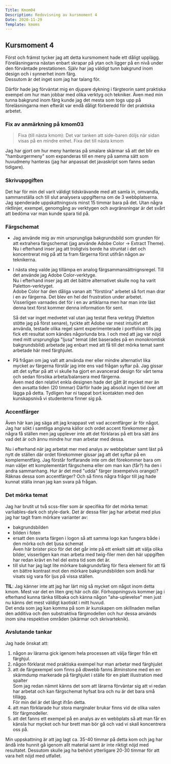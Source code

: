 ```yaml
---
Title: Kmom04
Description: Redovisning av kursmoment 4
Date: 2020-11-29
Template: kmoms
---
```


## Kursmoment 4

Först och främst tycker jag att detta kursmoment hade ett dåligt upplägg.
Föreläsningarna nästan enbart skrapar på ytan och ligger på en nivå under den förväntade prestationen.
Själv har jag väldigt tunn bakgrund inom design och i synnerhet inom färg.  
Dessutom är det inget som jag har talang för.

Därför hade jag förväntat mig en djupare dykning i färgteorin samt praktiska exempel om hur man jobbar med olika verktyg och tekniker.
Även med min tunna bakgrund inom färg kunde jag det mesta som togs upp på föreläsningarna
men efteråt var endå dåligt förberedd för det praktiska arbetet.

### Fix av anmärkning på kmom03

> Fixa (till nästa kmom):
> Det var tanken att side-baren döljs när sidan visas på en mindre enhet. Fixa det till nästa kmom

Jag har gjort om hur meny hanteras på smalare skärmar så att det blir en "hamburgermeny" som expanderas till en meny
på samma sätt som huvudmeny hanteras (jag har anpassat det javaskript som fanns sedan tidigare).

### Skrivuppgiften

Det har för min del varit väldigt tidskrävande med att samla in, omvandla, sammanställa och till slut analysera uppgifterna om de 3 webbplatserna.
Jag spenderade uppskattningsvis minst 15 timmar bara på det.
Utan några riktlinjer, exempel, genomgång av verktygen och avgränsningar är det svårt att bedöma var man kunde spara tid på.

### Färgschemat

- Jag använde mig av min ursprungliga bakgrundsbild som grunden för att extrahera färgschemat (jag använde Adobe Color -> Extract Theme).
  Nu i efterhand inser jag att troligtvis borde ha struntat i det och koncentrerat mig på att ta fram färgerna först utifrån någon av teknikerna.
- I nästa steg valde jag tillämpa en analog färgsammansättnignsregel. Till det använde jag Adobe Color-verktyge.  
  Nu i efterhand inser jag att det bättre alternativet skulle nog ha varit Paletton-verktyget.  
  Adobe Color har den dåliga vanan att "förstöra" arbetet så fort man drar i en av färgerna.
  Det blev en hel del frustration under arbetet. Visserligen varnades det för i en av artiklarna men har man inte läst denna text först kommer denna information för sent.

  Så det var inget medvetet val utan jag testat flera verktyg (Paletton stötte jag på först senare), tyckte att Adobe var mest intuitivt att använda,
  testade olika regel samt experimenterade i portfolion tills jag fick ett resultat som kändes någorlunda bra.
  I och med att jag var nöjd med mitt ursprungliga "ljusa" temat (det baserades på en monokromtisk bakgrundsbild)
  arbetade jag enbart med att få till det mörka temat samt arbetade här med färghjulet.
- På frågan om jag valt att använda mer eller mindre alternativt lika mycket av färgerna förstår jag inte ens vad frågan syftar på.
  Jag gissar att det syftar på att vi skulle ha gjort en avancerad design för vårt tema och sedan försöka arbeta/balansera med färgerna.  
  Även med den relativt enkla designen hade det gått åt mycket mer än den avsatta tiden (20 timmar)
  Därför hade jag absolut ingen tid över att lägga på detta. Tydligen har ni tappat bort kontakten med den kunskapsnivå vi studenterna finner sig på.

### Accentfärger

Även här kan jag säga att jag knappast vet vad accentfärger är för något. Jag har sökt i samtliga angivna källor
och ordet accent förekommer på några få ställen men jag upplever inte att det förklaras på ett bra sätt äns vad det är
och ännu mindre hur man arbetar med dessa.

Nu i efterhand när jag arbetat mer med analys av webbplatser samt läst på nytt de ställen där ordet förekommer gissar jag att det syftar på en komplementfärg. Jag förstår fortfarande inte om det förekommer bara
om man väljer ett komplementärt färgschema eller om man kan (får?) ha den i andra sammanhang.
Hur är det med "udda" färger (exempelvis orange)? Räknas dessa som accentfärger?
Och så finns några frågor till jag hade kunnat ställa innan jag kan svara på frågan.

### Det mörka temat

Jag har brutit ut två scss-filer som är specifika för det mörka temat: varliables-dark och style-dark.
Det är dessa filer jag har arbetat med plus jag har tagit fram mörkare varianter av:

- bakgrundsbilden
- bilden i foten
- ersatt den svarta färgen i logon så att samma logo kan fungera både i den mörka och det ljusa schemat  
  Även här brister pico för det det går inte på ett enkelt sätt att välja olika bilder, visserligen kan man arbeta med twig-filer
  men den här uppgiften har redan krävt en hel del extra tid som det är.
- till slut har jag lagt lite mörkare bakgrundsfärg för flera element för att få en bättre kontrast mot den mörkare bakgrundsbilden
  som ändå har visats sig vara för ljus på vissa ställen.

__TIL__: Jag känner inte att jag har lärt mig så mycket om något inom detta kmom. Mest var det en liten grej här och där.
Förhoppningsvis kommer jag i efterhand kunna tänka tillbaka och känna någon "aha-uplevelse" men just nu känns det mest väldigt kaotiskt i mitt huvud.  
Det enda som jag kan komma på som är kunskapen om skillnaden mellan den additiva och den substraktiva färgmodellen
och hur dessa används inom sina respektive områden (skärmar och skrivarteknik).

### Avslutande tankar

Jag hade önskat att:

1.  någon av lärarna gick igenom hela processen att välja färger från ett färghjul.
2. någon förklarat med praktiska exempel hur man arbetar med färghjulet
3. att de färgexempel som finns på dbwebb fanns åtminstone med en en skärmdump markerade på färghjulet i ställe för en platt illustration med spalter  
   Som jag redan nämnt känns det som att lärarna förväntar sig att vi redan har arbetat och kan färgschemat hyfsat bra och nu är det bara små tillägg.  
   För min del är det långt ifrån detta.
4. att man förklarade hur stora marginaler brukar finns vid de olika valen för färgmodeller.
5. att det fanns ett exempel på en analys av en webbplats så att man får en känsla hur mycket och hur brett man bör gå och vad vi skall koncentrera oss på.

Min uppskattning är att jag lagt ca. 35-40 timmar på detta kom och jag har ändå inte hunnit gå igenom allt material samt är inte riktigt nöjd med resultatet.
Dessutom skulle jag ha behövt ytterligare 20-30 timmar för att vara helt nöjd med utfallet.
